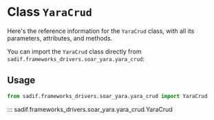 # Class `YaraCrud`

Here's the reference information for the `YaraCrud` class, with all its parameters, attributes, and methods.

You can import the `YaraCrud` class directly from `sadif.frameworks_drivers.soar_yara.yara_crud`:

## Usage

```python
from sadif.frameworks_drivers.soar_yara.yara_crud import YaraCrud
```

::: sadif.frameworks_drivers.soar_yara.yara_crud.YaraCrud